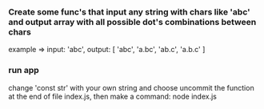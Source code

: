 ### Create some func's that input any string with chars like 'abc' and output array with all possible dot's combinations between chars 

example => input: 'abc', output: [ 'abc', 'a.bc', 'ab.c', 'a.b.c' ]

### run app
change 'const str' with your own string and choose uncommit the function at the end of file index.js, then make a command: node index.js